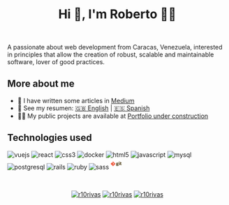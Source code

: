 <h1 align="center">Hi 👋, I'm Roberto 👨‍💻</h1>

</br>

<p>
  A passionate about web development from Caracas, Venezuela, interested in principles that allow the creation of robust, scalable and maintainable software, lover of good practices.
</p>

<!-- <p align="left"> <img src="https://komarev.com/ghpvc/?username=r10rivas" alt="r10rivas" /> </p> -->



<h2>More about me</h2>

- 📝 I have written some articles in [Medium](https://medium.com/@r10rivas)
- 👀 See my resumen:
[:uk: English](https://drive.google.com/file/d/1A6Z5PoNPsOsQ-GxOEkt_VL0nnpEZFIpX/view?usp=sharing) | [:es: Spanish](https://drive.google.com/file/d/11_5lsH6ie0APeU1Qv7M03Bzc1gtvzyio/view?usp=sharing)
- 👨‍💻 My public projects are available at [Portfolio under construction](https://roberto.rivas.surge.sh/)


<h2>Technologies used</h2>
<p align="left">
  <img src="https://devicons.github.io/devicon/devicon.git/icons/vuejs/vuejs-original-wordmark.svg" alt="vuejs" width="25" height="25"/>
  <img src="https://devicons.github.io/devicon/devicon.git/icons/react/react-original-wordmark.svg" alt="react" width="25" height="25"/>
  <img src="https://devicons.github.io/devicon/devicon.git/icons/css3/css3-original-wordmark.svg" alt="css3" width="25" height="25"/>
  <img src="https://devicons.github.io/devicon/devicon.git/icons/docker/docker-original-wordmark.svg" alt="docker" width="25" height="25"/>
  <img src="https://devicons.github.io/devicon/devicon.git/icons/html5/html5-original-wordmark.svg" alt="html5" width="25" height="25"/>
  <img src="https://devicons.github.io/devicon/devicon.git/icons/javascript/javascript-original.svg" alt="javascript" width="25" height="25"/>
  <img src="https://devicons.github.io/devicon/devicon.git/icons/mysql/mysql-original-wordmark.svg" alt="mysql" width="25" height="25"/>
  <img src="https://devicons.github.io/devicon/devicon.git/icons/postgresql/postgresql-original-wordmark.svg" alt="postgresql" width="25" height="25"/>
  <img src="https://devicons.github.io/devicon/devicon.git/icons/rails/rails-original-wordmark.svg" alt="rails" width="25" height="25"/>
  <img src="https://devicons.github.io/devicon/devicon.git/icons/ruby/ruby-original-wordmark.svg" alt="ruby" width="25" height="25"/>
  <img src="https://devicons.github.io/devicon/devicon.git/icons/sass/sass-original.svg" alt="sass" width="25" height="25"/>  
  <img height="25" src="https://raw.githubusercontent.com/github/explore/80688e429a7d4ef2fca1e82350fe8e3517d3494d/topics/git/git.png">
  
</p>

</br>

<p align="center">
  <a href="https://twitter.com/r10rivas" target="blank"><img align="center" src="https://cdn.jsdelivr.net/npm/simple-icons@3.0.1/icons/twitter.svg" alt="r10rivas" height="20" width="20" /></a>
  <a href="https://linkedin.com/in/r10rivas" target="blank"><img align="center" src="https://cdn.jsdelivr.net/npm/simple-icons@3.0.1/icons/linkedin.svg" alt="r10rivas" height="20" width="20" /></a>
  <a href="https://instagram.com/r10rivas" target="blank"><img align="center" src="https://cdn.jsdelivr.net/npm/simple-icons@3.0.1/icons/instagram.svg" alt="r10rivas" height="20" width="20" /></a>
</p>


<!--
**r10rivas/r10rivas** is a ✨ _special_ ✨ repository because its `README.md` (this file) appears on your GitHub profile.

Here are some ideas to get you started:

- 🔭 I’m currently working on ...
- 🌱 I’m currently learning ...
- 👯 I’m looking to collaborate on ...
- 🤔 I’m looking for help with ...
- 💬 Ask me about ...
- 📫 How to reach me: ...
- 😄 Pronouns: ...
- ⚡ Fun fact: ...
-->
